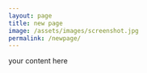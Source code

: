 ```yaml
---
layout: page
title: new page
image: /assets/images/screenshot.jpg
permalink: /newpage/
---
```

your content here
